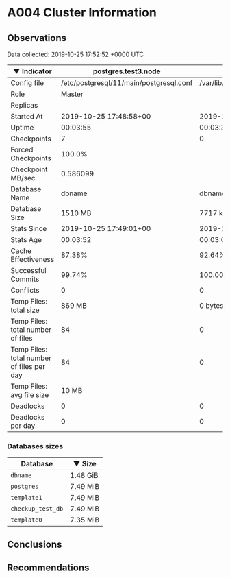 # A004 Cluster Information #

## Observations ##
Data collected: 2019-10-25 17:52:52 +0000 UTC  

|&#9660;&nbsp;Indicator | postgres.test3.node | postgres.test1.node | postgres.test2.node |
|--------|-------|-------- |-------- |
|Config file |/etc/postgresql/11/main/postgresql.conf|/var/lib/postgresql/11/data1/postgresql.conf|/var/lib/postgresql/11/data2/postgresql.conf|
|Role |Master|<no value>|<no value>|
|Replicas ||<no value>|<no value>|
|Started At |2019-10-25&nbsp;17:48:58+00|2019-10-25 17:49:05+00|2019-10-25 17:49:09+00|
|Uptime |00:03:55|00:03:32|00:03:36|
|Checkpoints |7|0|0|
|Forced Checkpoints |100.0%|<no value>|<no value>|
|Checkpoint MB/sec |0.586099|<no value>|<no value>|
|Database Name |dbname|dbname|dbname|
|Database Size |1510&nbsp;MB|7717 kB|7701 kB|
|Stats Since |2019-10-25&nbsp;17:49:01+00|2019-10-25 17:49:28+00|2019-10-25 17:49:28+00|
|Stats Age |00:03:52|00:03:09|00:03:16|
|Cache Effectiveness |87.38%|92.64%|92.64%|
|Successful Commits |99.74%|100.00%|100.00%|
|Conflicts |0|0|0|
|Temp Files: total size |869&nbsp;MB|0 bytes|0 bytes|
|Temp Files: total number of files |84|0|0|
|Temp Files: total number of files per day |84|0|0|
|Temp Files: avg file size |10&nbsp;MB|<no value>|<no value>|
|Deadlocks |0|0|0|
|Deadlocks per day |0|0|0|


### Databases sizes ###

| Database | &#9660;&nbsp;Size |
|----------|--------|
| `dbname` | 1.48&nbsp;GiB |
| `postgres` | 7.49&nbsp;MiB |
| `template1` | 7.49&nbsp;MiB |
| `checkup_test_db` | 7.49&nbsp;MiB |
| `template0` | 7.35&nbsp;MiB |


## Conclusions ##


## Recommendations ##

